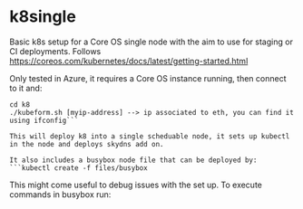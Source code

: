 # k8single

Basic k8s setup for a Core OS single node with the aim to use for staging or CI deployments. Follows https://coreos.com/kubernetes/docs/latest/getting-started.html

Only tested in Azure, it requires a Core OS instance running, then connect to it and:

```git clone https://github.com/vtuson/k8single.git k8 \n
cd k8
./kubeform.sh [myip-address] --> ip associated to eth, you can find it using ifconfig```

This will deploy k8 into a single scheduable node, it sets up kubectl in the node and deploys skydns add on.  

It also includes a busybox node file that can be deployed by:
```kubectl create -f files/busybox
```

This might come useful to debug issues with the set up. To execute commands in busybox run:
```kubectl exec busybox -- [command]
```

